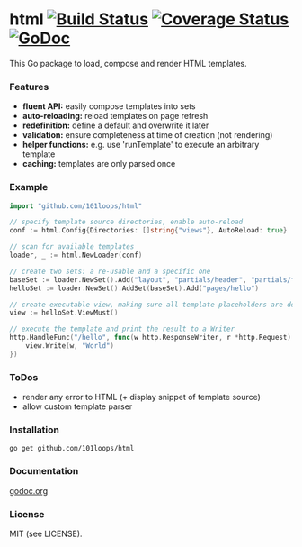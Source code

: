 html [![Build Status](https://secure.travis-ci.org/101loops/html.png)](https://travis-ci.org/101loops/html) [![Coverage Status](https://coveralls.io/repos/101loops/html/badge.png)](https://coveralls.io/r/101loops/html) [![GoDoc](https://camo.githubusercontent.com/6bae67c5189d085c05271a127da5a4bbb1e8eb2c/68747470733a2f2f676f646f632e6f72672f6769746875622e636f6d2f736d61727479737472656574732f676f636f6e7665793f7374617475732e706e67)](http://godoc.org/github.com/101loops/html)
======

This Go package to load, compose and render HTML templates.


### Features

- **fluent API:** easily compose templates into sets
- **auto-reloading:** reload templates on page refresh
- **redefinition:** define a default and overwrite it later 
- **validation:** ensure completeness at time of creation (not rendering) 
- **helper functions:** e.g. use 'runTemplate' to execute an arbitrary template
- **caching:** templates are only parsed once


### Example

```go
import "github.com/101loops/html"

// specify template source directories, enable auto-reload
conf := html.Config{Directories: []string{"views"}, AutoReload: true}

// scan for available templates
loader, _ := html.NewLoader(conf)

// create two sets: a re-usable and a specific one
baseSet := loader.NewSet().Add("layout", "partials/header", "partials/footer")
helloSet := loader.NewSet().AddSet(baseSet).Add("pages/hello")

// create executable view, making sure all template placeholders are defined
view := helloSet.ViewMust()

// execute the template and print the result to a Writer
http.HandleFunc("/hello", func(w http.ResponseWriter, r *http.Request) {
    view.Write(w, "World") 
})
```


### ToDos
 
- render any error to HTML (+ display snippet of template source)
- allow custom template parser


### Installation
`go get github.com/101loops/html`

### Documentation
[godoc.org](http://godoc.org/github.com/101loops/html)

### License
MIT (see LICENSE).
